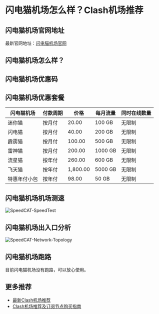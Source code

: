 # 闪电猫机场怎么样？Clash机场推荐

## 闪电猫机场官网地址
最新官网地址：[闪电猫机场官网](https://cf.affxc.com/speedcat/)

## 闪电猫机场怎么样？


## 闪电猫机场优惠码


## 闪电猫机场优惠套餐

| 闪电猫机场  | 付款周期 | 价格       | 每月流量    | 同时在线数量 |
|--------|------|----------|---------|--------|
| 迷你猫    | 按月付  | 20.00    | 100 GB  | 无限制    |
| 闪电猫    | 按月付  | 40.00    | 200 GB  | 无限制    |
| 霹雳猫    | 按月付  | 100.00   | 500 GB  | 无限制    |
| 雷神猫    | 按月付  | 200.00   | 1000 GB | 无限制    |
| 流星猫    | 按年付  | 260.00   | 600 GB  | 无限制    |
| 飞天猫    | 按年付  | 1,800.00 | 5000 GB | 无限制    |
| 特惠年付小包 | 按年付  | 98.00    | 50 GB   | 无限制    |

## 闪电猫机场机场测速

![SpeedCAT-SpeedTest](https://github.com/user-attachments/assets/186a82b1-5307-4860-9b44-fc3bf346d437)

## 闪电猫机场出入口分析

![SpeedCAT-Network-Topology](https://github.com/user-attachments/assets/3b52a8ef-2dda-4536-b598-6b1dccec04a9)

## 闪电猫机场跑路
目前闪电猫机场没有跑路，可以放心使用。

## 更多推荐
 - [最新Clash机场推荐](https://github.com/clashfan/jichangtuijian)
 - [Clash机场推荐及订阅节点购买指南](https://clashfan.com/?utm_source=github&utm_medium=clashfan-details)
